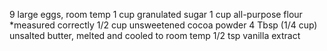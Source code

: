 9 large eggs, room temp
1 cup granulated sugar
1 cup all-purpose flour *measured correctly
1/2 cup unsweetened cocoa powder
4 Tbsp (1/4 cup) unsalted butter, melted and cooled to room temp
1/2 tsp vanilla extract
